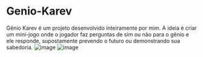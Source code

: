 # Genio-Karev
Gênio Karev é um projeto desenvolvido inteiramente por mim. A ideia é criar um mini-jogo onde o jogador faz perguntas de sim ou não para o gênio e ele responde, supostamente prevendo o futuro ou demonstrando sua sabedoria. 
![image](https://user-images.githubusercontent.com/81721360/119605237-cae34b80-bdc6-11eb-8a18-d445589cf850.png)
![image](https://user-images.githubusercontent.com/81721360/119605251-d171c300-bdc6-11eb-81ac-a1e1be5393f2.png)
